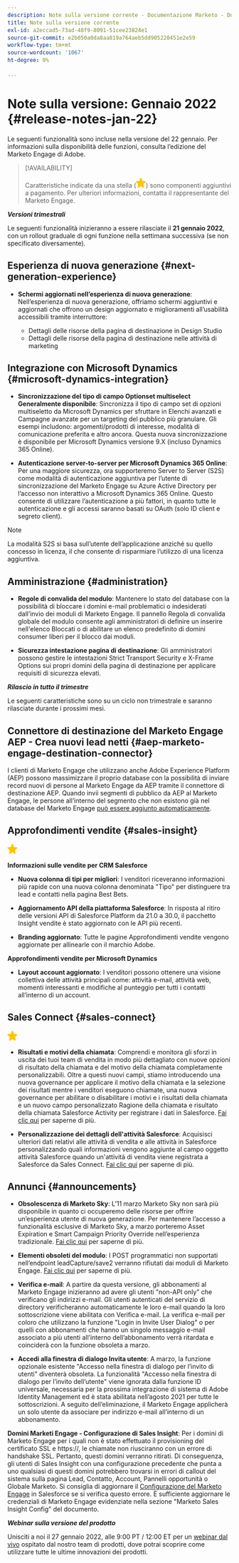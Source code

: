 ```yaml
---
description: Note sulla versione corrente - Documentazione Marketo - Documentazione del prodotto
title: Note sulla versione corrente
exl-id: a2eccad5-73ad-48f9-8091-51cee23824e1
source-git-commit: e2b050a0da8aa819a764aeb5dd905220451e2e59
workflow-type: tm+mt
source-wordcount: '1067'
ht-degree: 0%

---
```


# Note sulla versione: Gennaio 2022 {#release-notes-jan-22}

Le seguenti funzionalità sono incluse nella versione del 22 gennaio. Per informazioni sulla disponibilità delle funzioni, consulta l’edizione del Marketo Engage di Adobe.

>[!AVAILABILITY]
>
>Caratteristiche indicate da una stella (![stella](assets/yellow-star.png)) sono componenti aggiuntivi a pagamento. Per ulteriori informazioni, contatta il rappresentante del Marketo Engage.

**_Versioni trimestrali_**

Le seguenti funzionalità inizieranno a essere rilasciate il **21 gennaio 2022**, con un rollout graduale di ogni funzione nella settimana successiva (se non specificato diversamente).

## Esperienza di nuova generazione {#next-generation-experience}

* **Schermi aggiornati nell’esperienza di nuova generazione**: Nell’esperienza di nuova generazione, offriamo schermi aggiuntivi e aggiornati che offrono un design aggiornato e miglioramenti all’usabilità accessibili tramite interruttore:

   * Dettagli delle risorse della pagina di destinazione in Design Studio
   * Dettagli delle risorse della pagina di destinazione nelle attività di marketing

## Integrazione con Microsoft Dynamics {#microsoft-dynamics-integration}

* **Sincronizzazione del tipo di campo Optionset multiselect Generalmente disponibile**: Sincronizza il tipo di campo set di opzioni multiseletto da Microsoft Dynamics per sfruttare in Elenchi avanzati e Campagne avanzate per un targeting del pubblico più granulare. Gli esempi includono: argomenti/prodotti di interesse, modalità di comunicazione preferita e altro ancora. Questa nuova sincronizzazione è disponibile per Microsoft Dynamics versione 9.X (incluso Dynamics 365 Online).

* **Autenticazione server-to-server per Microsoft Dynamics 365 Online**: Per una maggiore sicurezza, ora supporteremo Server to Server (S2S) come modalità di autenticazione aggiuntiva per l’utente di sincronizzazione del Marketo Engage su Azure Active Directory per l’accesso non interattivo a Microsoft Dynamics 365 Online. Questo consente di utilizzare l’autenticazione a più fattori, in quanto tutte le autenticazione e gli accessi saranno basati su OAuth (solo ID client e segreto client).

>[!NOTE]
>
>La modalità S2S si basa sull’utente dell’applicazione anziché su quello concesso in licenza, il che consente di risparmiare l’utilizzo di una licenza aggiuntiva.

## Amministrazione {#administration}

* **Regole di convalida del modulo**: Mantenere lo stato del database con la possibilità di bloccare i domini e-mail problematici o indesiderati dall’invio dei moduli di Marketo Engage. Il pannello Regola di convalida globale del modulo consente agli amministratori di definire un inserire nell&#39;elenco Bloccati o di abilitare un elenco predefinito di domini consumer liberi per il blocco dai moduli.

* **Sicurezza intestazione pagina di destinazione**: Gli amministratori possono gestire le intestazioni Strict Transport Security e X-Frame Options sui propri domini della pagina di destinazione per applicare requisiti di sicurezza elevati.

**_Rilascio in tutto il trimestre_**

Le seguenti caratteristiche sono su un ciclo non trimestrale e saranno rilasciate durante i prossimi mesi.

## Connettore di destinazione del Marketo Engage AEP - Crea nuovi lead netti {#aep-marketo-engage-destination-connector}

I clienti di Marketo Engage che utilizzano anche Adobe Experience Platform (AEP) possono massimizzare il proprio database con la possibilità di inviare record nuovi di persone al Marketo Engage da AEP tramite il connettore di destinazione AEP. Quando invii segmenti di pubblico da AEP al Marketo Engage, le persone all’interno del segmento che non esistono già nel database del Marketo Engage [può essere aggiunto automaticamente](/help/marketo/product-docs/core-marketo-concepts/smart-lists-and-static-lists/static-lists/push-an-adobe-experience-platform-segment-to-a-marketo-static-list.md).

## Approfondimenti vendite {#sales-insight}

![(stella)](assets/yellow-star.png)

**Informazioni sulle vendite per CRM Salesforce**

* **Nuova colonna di tipi per migliori**: I venditori riceveranno informazioni più rapide con una nuova colonna denominata &quot;Tipo&quot; per distinguere tra lead e contatti nella pagina Best Bets.

* **Aggiornamento API della piattaforma Salesforce**: In risposta al ritiro delle versioni API di Salesforce Platform da 21.0 a 30.0, il pacchetto Insight vendite è stato aggiornato con le API più recenti.

* **Branding aggiornato**: Tutte le pagine Approfondimenti vendite vengono aggiornate per allinearle con il marchio Adobe.

**Approfondimenti vendite per Microsoft Dynamics**

* **Layout account aggiornato**: I venditori possono ottenere una visione collettiva delle attività principali come: attività e-mail, attività web, momenti interessanti e modifiche al punteggio per tutti i contatti all’interno di un account.

## Sales Connect {#sales-connect}

![(stella)](assets/yellow-star.png)

* **Risultati e motivi della chiamata**: Comprendi e monitora gli sforzi in uscita dei tuoi team di vendita in modo più dettagliato con nuove opzioni di risultato della chiamata e del motivo della chiamata completamente personalizzabili. Oltre a questi nuovi campi, stiamo introducendo una nuova governance per applicare il motivo della chiamata e la selezione dei risultati mentre i venditori eseguono chiamate, una nuova governance per abilitare o disabilitare i motivi e i risultati della chiamata e un nuovo campo personalizzato Ragione della chiamata e risultato della chiamata Salesforce Activity per registrare i dati in Salesforce. [Fai clic qui](https://nation.marketo.com/t5/product-blogs/sales-connect-enhancements-to-call-outcomes-q1-22-release/ba-p/319812) per saperne di più.

* **Personalizzazione dei dettagli dell&#39;attività Salesforce**: Acquisisci ulteriori dati relativi alle attività di vendita e alle attività in Salesforce personalizzando quali informazioni vengono aggiunte al campo oggetto attività Salesforce quando un&#39;attività di vendita viene registrata a Salesforce da Sales Connect. [Fai clic qui](https://nation.marketo.com/t5/product-blogs/sales-connect-enahncements-to-activity-logging-to-salesforce-q1/ba-p/319819) per saperne di più.

## Annunci {#announcements}

* **Obsolescenza di Marketo Sky**: L’11 marzo Marketo Sky non sarà più disponibile in quanto ci occuperemo delle risorse per offrire un’esperienza utente di nuova generazione. Per mantenere l’accesso a funzionalità esclusive di Marketo Sky, a marzo porteremo Asset Expiration e Smart Campaign Priority Override nell’esperienza tradizionale. [Fai clic qui](https://nation.marketo.com/t5/the-next-generation-experience/marketo-sky-deprecation-notice/ba-p/320115#M33) per saperne di più.

* **Elementi obsoleti del modulo**: I POST programmatici non supportati nell’endpoint leadCapture/save2 verranno rifiutati dai moduli di Marketo Engage. [Fai clic qui](https://nation.marketo.com/t5/product-documents/updated-october-2021-upcoming-changes-to-the-marketo-engage-form/ta-p/306631) per saperne di più.

* **Verifica e-mail**: A partire da questa versione, gli abbonamenti al Marketo Engage inizieranno ad avere gli utenti &quot;non-API only&quot; che verificano gli indirizzi e-mail. Gli utenti autenticati del servizio di directory verificheranno automaticamente le loro e-mail quando la loro sottoscrizione viene abilitata con Verifica e-mail. La verifica e-mail per coloro che utilizzano la funzione &quot;Login in Invite User Dialog&quot; o per quelli con abbonamenti che hanno un singolo messaggio e-mail associato a più utenti all’interno dell’abbonamento verrà ritardata e coinciderà con la funzione obsoleta a marzo.

* **Accedi alla finestra di dialogo Invita utente**: A marzo, la funzione opzionale esistente &quot;Accesso nella finestra di dialogo per l’invito di utenti&quot; diventerà obsoleta. La funzionalità &quot;Accesso nella finestra di dialogo per l’invito dell’utente&quot; viene ignorata dalla funzione ID universale, necessaria per la prossima integrazione di sistema di Adobe Identity Management ed è stata abilitata nell’agosto 2021 per tutte le sottoscrizioni. A seguito dell’eliminazione, il Marketo Engage applicherà un solo utente da associare per indirizzo e-mail all’interno di un abbonamento.

**Domini Marketi Engage - Configurazione di Sales Insight**: Per i domini di Marketo Engage per i quali non è stato effettuato il provisioning del certificato SSL e https://, le chiamate non riusciranno con un errore di handshake SSL. Pertanto, questi domini verranno ritirati. Di conseguenza, gli utenti di Sales Insight con una configurazione precedente che punta a uno qualsiasi di questi domini potrebbero trovarsi in errori di callout del sistema sulla pagina Lead, Contatto, Account, Pannelli opportunità o Globale Marketo. Si consiglia di aggiornare il [Configurazione del Marketo Engage](/help/marketo/product-docs/marketo-sales-insight/msi-for-salesforce/configuration/configure-marketo-sales-insight-in-salesforce-enterprise-unlimited.md) in Salesforce se si verifica questo errore. È sufficiente aggiornare le credenziali di Marketo Engage evidenziate nella sezione &quot;Marketo Sales Insight Config&quot; del documento.

**_Webinar sulla versione del prodotto_**

Unisciti a noi il 27 gennaio 2022, alle 9:00 PT / 12:00 ET per un [webinar dal vivo](https://engage.marketo.com/2022_January_Release_Webinar_RegistrationPage.html) ospitato dal nostro team di prodotti, dove potrai scoprire come utilizzare tutte le ultime innovazioni dei prodotti.
